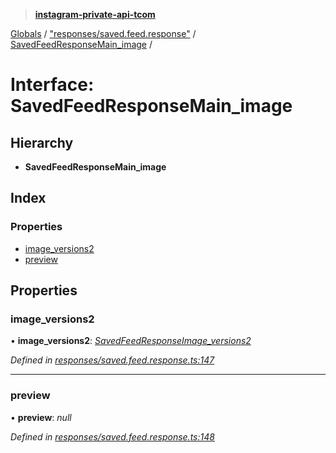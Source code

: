 > **[instagram-private-api-tcom](../README.md)**

[Globals](../README.md) / ["responses/saved.feed.response"](../modules/_responses_saved_feed_response_.md) / [SavedFeedResponseMain_image](_responses_saved_feed_response_.savedfeedresponsemain_image.md) /

# Interface: SavedFeedResponseMain_image

## Hierarchy

* **SavedFeedResponseMain_image**

## Index

### Properties

* [image_versions2](_responses_saved_feed_response_.savedfeedresponsemain_image.md#image_versions2)
* [preview](_responses_saved_feed_response_.savedfeedresponsemain_image.md#preview)

## Properties

###  image_versions2

• **image_versions2**: *[SavedFeedResponseImage_versions2](_responses_saved_feed_response_.savedfeedresponseimage_versions2.md)*

*Defined in [responses/saved.feed.response.ts:147](https://github.com/cuonglnhust/instagram-private-api-tcom/blob/3e16058/src/responses/saved.feed.response.ts#L147)*

___

###  preview

• **preview**: *null*

*Defined in [responses/saved.feed.response.ts:148](https://github.com/cuonglnhust/instagram-private-api-tcom/blob/3e16058/src/responses/saved.feed.response.ts#L148)*